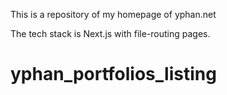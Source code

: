 This is a repository of my homepage of yphan.net

The tech stack is Next.js with file-routing pages.
# yphan_portfolios_listing
